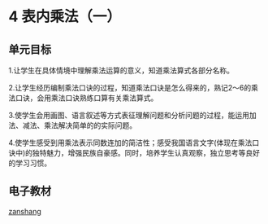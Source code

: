 # 4 表内乘法（一）

## 单元目标

1.让学生在具体情境中理解乘法运算的意义，知道乘法算式各部分名称。

2.让学生经历编制乘法口诀的过程，知道乘法口诀是怎么得来的，熟记2〜6的乘法口诀，会用乘法口诀熟练口算有关乘法算式。

3.使学生会用画图、语言叙述等方式表征理解问题和分析问题的过程，能运用加法、减法、乘法解决简单的的实际问题。

4.使学生感受到用乘法表示同数连加的简洁性；感受我国语言文字(体现在乘法口诀中)的独特魅力，增强民族自豪感。同时，培养学生认真观察，独立思考等良好的学习习惯。

## 电子教材

<Ebook grade="xxsx2a" :pages="46" :paged="67" ></Ebook>

[zanshang](../res/zanshang.md ':include')